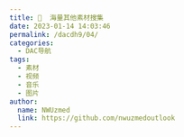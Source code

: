 ```yaml
---
title: 📰  海量其他素材搜集
date: 2023-01-14 14:03:46
permalink: /dacdh9/04/
categories: 
  - DAC导航
tags: 
  - 素材
  - 视频
  - 音乐
  - 图片
author: 
  name: NWUzmed
  link: https://github.com/nwuzmedoutlook
---
```


<ClientOnly>
  <Card :cardData="cardData0" :cardListSize=4 carTitlColor="#000" carHoverColor="#000" />
</ClientOnly>

<script>
export default {
  data() {
    return {
      cardData0: [
{id: "0", cardSrc: "https://www.aigei.com/", cardImgSrc: "https://api.xinac.net/icon/?url=https://www.aigei.com/", cardName: "爱给网", cardContent: "音效配乐、3D模型、视频素材、游戏素材",},
{cardSrc: "https://design.maliquankai.com/", cardImgSrc: "https://api.xinac.net/icon/?url=https://design.maliquankai.com/", cardName: "码力全开资源站", cardContent: "汇集产品、设计、独立开发者的高质量资源站",},
{cardSrc: "https://www.sucaitu.cc/", cardImgSrc: "https://api.xinac.net/icon/?url=https://www.sucaitu.cc/", cardName: "素材兔", cardContent: "独一无二的干货聚集",},
{cardSrc: "http://www.51yuansu.com/", cardImgSrc: "https://api.xinac.net/icon/?url=http://www.51yuansu.com/", cardName: "觅元素", cardContent: "设计元素的免费下载网站_免抠素材",},
{cardSrc: "https://www.huiyi8.com/", cardImgSrc: "https://api.xinac.net/icon/?url=https://www.huiyi8.com/", cardName: "绘艺素材", cardContent: "国内优质的素材站点",},
{cardSrc: "https://taira-komori.jpn.org/freesoundcn.html", cardImgSrc: "https://api.xinac.net/icon/?url=https://taira-komori.jpn.org/freesoundcn.html", cardName: "小森平的免费下载音效", cardContent: "在日本制作效果音的小森平",},
{cardSrc: "http://5sing.kugou.com/index.html", cardImgSrc: "https://api.xinac.net/icon/?url=http://5sing.kugou.com/index.html", cardName: "5SING", cardContent: "中国原创音乐基地",},
{cardSrc: "http://www.peiyue.com/", cardImgSrc: "https://api.xinac.net/icon/?url=http://www.peiyue.com/", cardName: "配乐网", cardContent: "配乐素材,音效素材,免费配乐素材",},
{cardSrc: "https://www.tyzspy.com/", cardImgSrc: "https://api.xinac.net/icon/?url=https://www.tyzspy.com/", cardName: "天韵之声配音网", cardContent: "专题配音|广告配音|宣传片配音网站",},
{cardSrc: "https://www.soundsnap.com/", cardImgSrc: "https://api.xinac.net/icon/?url=https://www.soundsnap.com/", cardName: "Soundsnap Sound Library", cardContent: "Download Sound Effects",},
{cardSrc: "http://www.yisell.com/", cardImgSrc: "https://api.xinac.net/icon/?url=http://www.yisell.com/", cardName: "音笑网", cardContent: "音效网-音效素材-声音素材-音效下载-配音素材-背景音乐素材",},
{cardSrc: "https://sc.chinaz.com/", cardImgSrc: "https://api.xinac.net/icon/?url=https://sc.chinaz.com/", cardName: "站长素材", cardContent: "分享综合设计素材的平台",},
{cardSrc: "https://mp.weixin.qq.com/s?__biz=MzA4NDU3NDUzNw==&amp;mid=503545592&amp;idx=1&amp;sn=e8341841db47b5973a5c10263a6a6ccb&amp;chksm=0412f6de33657fc8cd15f4920d42962b688dae34ffd2a1fced2744fba92a4438b0584bb8cc39&amp;mpshare=1&amp;scene=23&amp;srcid=0217uNOqZgWtf4u095JfNbZn&amp;sharer_sharetime=1613535860306&amp;sharer_shareid=4bd6ca1811ddbfed9a53195955832634#rd", cardImgSrc: "https://api.xinac.net/icon/?url=https://mp.weixin.qq.com/s?__biz=MzA4NDU3NDUzNw==&amp;mid=503545592&amp;idx=1&amp;sn=e8341841db47b5973a5c10263a6a6ccb&amp;chksm=0412f6de33657fc8cd15f4920d42962b688dae34ffd2a1fced2744fba92a4438b0584bb8cc39&amp;mpshare=1&amp;scene=23&amp;srcid=0217uNOqZgWtf4u095JfNbZn&amp;sharer_sharetime=1613535860306&amp;sharer_shareid=4bd6ca1811ddbfed9a53195955832634#rd", cardName: "电脑学习", cardContent: "素材模板（PS、AE、PR、office）",},
{cardSrc: "https://huaban.com/", cardImgSrc: "https://api.xinac.net/icon/?url=https://huaban.com/", cardName: "花瓣网", cardContent: "搜索、发现设计灵感、设计素材",},
{cardSrc: "https://www.lanrentuku.com/", cardImgSrc: "https://api.xinac.net/icon/?url=https://www.lanrentuku.com/", cardName: "懒人图库", cardContent: "矢量图,JS代码,网页素材 - 学会偷懒，懒出境界！",},
{cardSrc: "http://www.3png.com/", cardImgSrc: "https://api.xinac.net/icon/?url=http://www.3png.com/", cardName: "3PNG网", cardContent: "免费下载高清png图片免抠素材库 三元素3png.com",},
{cardSrc: "http://www.mys360.com/", cardImgSrc: "https://api.xinac.net/icon/?url=http://www.mys360.com/", cardName: "免元素", cardContent: "专注免抠png素材设计网站,免抠网,设计元素,png素材,千图网,千库网,觅元素,素材网",},
{cardSrc: "https://downsub.com/", cardImgSrc: "https://api.xinac.net/icon/?url=https://downsub.com/", cardName: "DownSub", cardContent: "从Youtube，Viki，Viu，Vlive等下载字幕！",},
{cardSrc: "https://wedistill.io/", cardImgSrc: "https://api.xinac.net/icon/?url=https://wedistill.io/", cardName: "Distill", cardContent: "Free HD Stock Video & HD Video Clips",},
{cardSrc: "https://mazwai.com/", cardImgSrc: "https://api.xinac.net/icon/?url=https://mazwai.com/", cardName: "Free videos clips", cardContent: "Free Stock Video Footage HD Royalty",},
{cardSrc: "https://footagecrate.com/", cardImgSrc: "https://api.xinac.net/icon/?url=https://footagecrate.com/", cardName: "FootageCrate", cardContent: "Free Video Effects - The Best HD & 4K VFX",},
{cardSrc: "https://www.monzoom.com/", cardImgSrc: "https://api.xinac.net/icon/?url=https://www.monzoom.com/", cardName: "monzoom", cardContent: "Free 4K and HD Motion Video Assets",},
{cardSrc: "https://www.tooopen.com/", cardImgSrc: "https://api.xinac.net/icon/?url=https://www.tooopen.com/", cardName: "素材公社", cardContent: "专业设计素材网_中国高清图片网站",},
{cardSrc: "https://588ku.com/", cardImgSrc: "https://api.xinac.net/icon/?url=https://588ku.com/", cardName: "千库网", cardContent: "免费png图片背景素材下载,做设计不抠图",},
{cardSrc: "https://www.maka.im/", cardImgSrc: "https://api.xinac.net/icon/?url=https://www.maka.im/", cardName: "MAKA", cardContent: "免费设计模板素材图片_在线平面设计工具",},
{cardSrc: "https://www.isheji.com/", cardImgSrc: "https://api.xinac.net/icon/?url=https://www.isheji.com/", cardName: "爱设计", cardContent: "在线设计神器_平面设计网站_作图就用爱设计",},
{cardSrc: "https://www.58pic.com/", cardImgSrc: "https://api.xinac.net/icon/?url=https://www.58pic.com/", cardName: "千图网", cardContent: "免费设计图片素材网站-正版图库免费设计素材",},
{cardSrc: "https://www.ui.cn/", cardImgSrc: "https://api.xinac.net/icon/?url=https://www.ui.cn/", cardName: "UI", cardContent: "UI中国用户体验设计平台",},
{cardSrc: "https://www.psjia.com/", cardImgSrc: "https://api.xinac.net/icon/?url=https://www.psjia.com/", cardName: "PS家园网", cardContent: "Photoshop教程|笔刷|滤镜|PS素材|PS教程",},
{cardSrc: "http://www.92sucai.com/", cardImgSrc: "https://api.xinac.net/icon/?url=http://www.92sucai.com/", cardName: "92素材网", cardContent: "AE、会声会影模板、视频素材、高清实拍音效",},
{cardSrc: "https://www.uisdc.com/", cardImgSrc: "https://api.xinac.net/icon/?url=https://www.uisdc.com/", cardName: "优设网", cardContent: "看设计文章，学软件教程，找灵感素材",},
{cardSrc: "https://www.zcool.com.cn/", cardImgSrc: "https://api.xinac.net/icon/?url=https://www.zcool.com.cn/", cardName: "ZCOOL站酷", cardContent: "设计师互动平台",},
{cardSrc: "http://www.dvedit.cn/forum.php", cardImgSrc: "https://api.xinac.net/icon/?url=http://www.dvedit.cn/forum.php", cardName: "视频剪辑技术交流网", cardContent: "编辑软件|视频制作|视频素材|电子相册|",},
{cardSrc: "https://www.huishenghuiying.com.cn/mubanjiaocheng/", cardImgSrc: "https://api.xinac.net/icon/?url=https://www.huishenghuiying.com.cn/mubanjiaocheng/", cardName: "会声会影中文官网", cardContent: "会声会影模板免费下载",},
      ],
    };
  },
};
</script>
